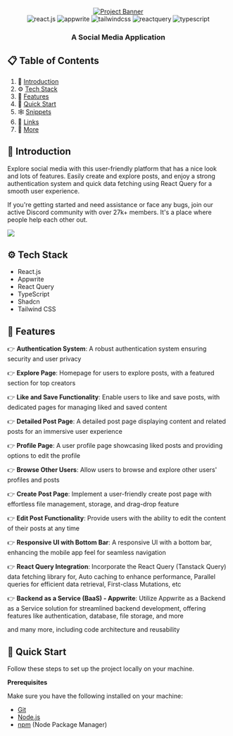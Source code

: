 <div align="center">
  <br />
    <a href="https://youtu.be/_W3R2VwRyF4?feature=shared" target="_blank">
      <img src="" alt="Project Banner">
    </a>
  <br />

  <div>
    <img src="https://img.shields.io/badge/-React_JS-black?style=for-the-badge&logoColor=white&logo=react&color=61DAFB" alt="react.js" />
    <img src="https://img.shields.io/badge/-Appwrite-black?style=for-the-badge&logoColor=white&logo=appwrite&color=FD366E" alt="appwrite" />
    <img src="https://img.shields.io/badge/-Tailwind_CSS-black?style=for-the-badge&logoColor=white&logo=tailwindcss&color=06B6D4" alt="tailwindcss" />
    <img src="https://img.shields.io/badge/-React_Query-black?style=for-the-badge&logoColor=white&logo=reactquery&color=FF4154" alt="reactquery" />
    <img src="https://img.shields.io/badge/-Typescript-black?style=for-the-badge&logoColor=white&logo=typescript&color=3178C6" alt="typescript" />
  </div>

  <h3 align="center">A Social Media Application</h3>

</div>

## 📋 <a name="table">Table of Contents</a>

1. 🤖 [Introduction](#introduction)
2. ⚙️ [Tech Stack](#tech-stack)
3. 🔋 [Features](#features)
4. 🤸 [Quick Start](#quick-start)
5. 🕸️ [Snippets](#snippets)
6. 🔗 [Links](#links)
7. 🚀 [More](#more)



## <a name="introduction">🤖 Introduction</a>

Explore social media with this user-friendly platform that has a nice look and lots of features. Easily create and explore posts, and enjoy a strong authentication system and quick data fetching using React Query for a smooth user experience.

If you're getting started and need assistance or face any bugs, join our active Discord community with over 27k+ members. It's a place where people help each other out.

<a href="https://discord.com/invite/n6EdbFJ" target="_blank"><img src="https://github.com/sujatagunale/EasyRead/assets/151519281/618f4872-1e10-42da-8213-1d69e486d02e" /></a>

## <a name="tech-stack">⚙️ Tech Stack</a>

- React.js
- Appwrite
- React Query
- TypeScript
- Shadcn
- Tailwind CSS

## <a name="features">🔋 Features</a>

👉 **Authentication System**: A robust authentication system ensuring security and user privacy

👉 **Explore Page**: Homepage for users to explore posts, with a featured section for top creators

👉 **Like and Save Functionality**: Enable users to like and save posts, with dedicated pages for managing liked and saved content

👉 **Detailed Post Page**: A detailed post page displaying content and related posts for an immersive user experience

👉 **Profile Page**: A user profile page showcasing liked posts and providing options to edit the profile

👉 **Browse Other Users**: Allow users to browse and explore other users' profiles and posts

👉 **Create Post Page**: Implement a user-friendly create post page with effortless file management, storage, and drag-drop feature

👉 **Edit Post Functionality**: Provide users with the ability to edit the content of their posts at any time

👉 **Responsive UI with Bottom Bar**: A responsive UI with a bottom bar, enhancing the mobile app feel for seamless navigation

👉 **React Query Integration**: Incorporate the React Query (Tanstack Query) data fetching library for, Auto caching to enhance performance, Parallel queries for efficient data retrieval, First-class Mutations, etc

👉 **Backend as a Service (BaaS) - Appwrite**: Utilize Appwrite as a Backend as a Service solution for streamlined backend development, offering features like authentication, database, file storage, and more

and many more, including code architecture and reusability 

## <a name="quick-start">🤸 Quick Start</a>

Follow these steps to set up the project locally on your machine.

**Prerequisites**

Make sure you have the following installed on your machine:

- [Git](https://git-scm.com/)
- [Node.js](https://nodejs.org/en)
- [npm](https://www.npmjs.com/) (Node Package Manager)

